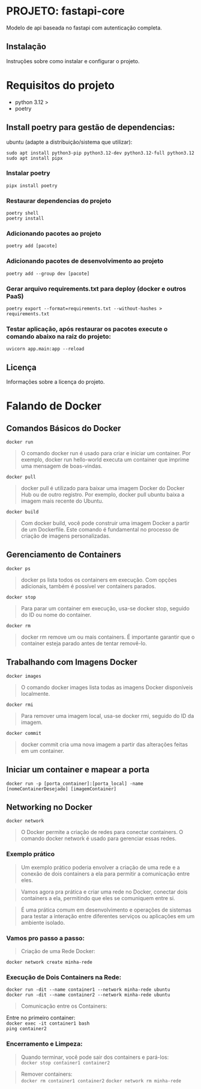 # PROJETO: fastapi-core

Modelo de api baseada no fastapi com autenticação completa.

## Instalação

Instruções sobre como instalar e configurar o projeto.
# Requisitos do projeto
- python 3.12 >
- poetry 


## Install poetry para gestão de dependencias:
ubuntu (adapte a distribuição/sistema que utilizar):  

`sudo apt install python3-pip python3.12-dev python3.12-full python3.12`  
`sudo apt install pipx`

### Instalar poetry
`pipx install poetry`

### Restaurar dependencias do projeto
`poetry shell`  
`poetry install`

### Adicionando pacotes ao projeto
`poetry add [pacote]`

### Adicionando pacotes de desenvolvimento ao projeto    
`poetry add --group dev [pacote]`

### Gerar arquivo requirements.txt para deploy (docker e outros PaaS)
`poetry export --format=requirements.txt --without-hashes > requirements.txt`

### Testar aplicação, após restaurar os pacotes execute o comando abaixo na raiz do projeto:  
`uvicorn app.main:app --reload`


## Licença
Informações sobre a licença do projeto.


# Falando de Docker

## Comandos Básicos do Docker  
`docker run`  
> O comando docker run é usado para criar e iniciar um container. Por exemplo, docker run hello-world executa um container que imprime uma mensagem de boas-vindas.  

`docker pull`  
> docker pull é utilizado para baixar uma imagem Docker do Docker Hub ou de outro registro. Por exemplo, docker pull ubuntu baixa a imagem mais recente do Ubuntu.  

`docker build`  
> Com docker build, você pode construir uma imagem Docker a partir de um Dockerfile. Este comando é fundamental no processo de criação de imagens personalizadas.  

## Gerenciamento de Containers  
`docker ps`
> docker ps lista todos os containers em execução. Com opções adicionais, também é possível ver containers parados.  

`docker stop`  
> Para parar um container em execução, usa-se docker stop, seguido do ID ou nome do container.  

`docker rm`
> docker rm remove um ou mais containers. É importante garantir que o container esteja parado antes de tentar removê-lo.  

## Trabalhando com Imagens Docker
`docker images`  
> O comando docker images lista todas as imagens Docker disponíveis localmente.

`docker rmi`  
> Para remover uma imagem local, usa-se docker rmi, seguido do ID da imagem.  

`docker commit`  
> docker commit cria uma nova imagem a partir das alterações feitas em um container.  

## Iniciar um container e mapear a porta  
`docker run -p [porta_container]:[porta_local] -name [nomeContainerDesejado] [imagemContainer]`  

## Networking no Docker

`docker network`  
> O Docker permite a criação de redes para conectar containers. O comando docker network é usado para gerenciar essas redes.  

### Exemplo prático
> Um exemplo prático poderia envolver a criação de uma rede e a conexão de dois containers a ela para permitir a comunicação entre eles.

> Vamos agora pra prática e criar uma rede no Docker, conectar dois containers a ela, permitindo que eles se comuniquem entre si.

> É uma prática comum em desenvolvimento e operações de sistemas para testar a interação entre diferentes serviços ou aplicações em um ambiente isolado.

### Vamos pro passo a passo:
> Criação de uma Rede Docker:  

`docker network create minha-rede`  

### Execução de Dois Containers na Rede:

`docker run -dit --name container1 --network minha-rede ubuntu`  
`docker run -dit --name container2 --network minha-rede ubuntu`  

> Comunicação entre os Containers:

Entre no primeiro container:  
`docker exec -it container1 bash`  
`ping container2`  

### Encerramento e Limpeza:
> Quando terminar, você pode sair dos containers e pará-los:  
`docker stop container1 container2`

>Remover containers:  
`docker rm container1 container2`
`docker network rm minha-rede`  


